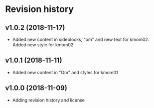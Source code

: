 Revision history
===================


v1.0.2 (2018-11-17)
--------------------

* Added new content in sideblocks, "om" and new text for kmom02. Added new style for kmom02



v1.0.1 (2018-11-11)
--------------------

* Added new content in "Om" and styles for kmom01



v1.0.0 (2018-11-09)
--------------------

* Adding revision history and license
